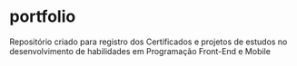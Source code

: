 # portfolio
Repositório criado para registro dos Certificados e projetos de estudos no desenvolvimento de habilidades em Programação Front-End e Mobile
